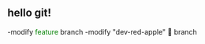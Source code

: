 ## hello git!

-modify <span style="color:green">feature</span> branch
-modify "dev-red-apple" 🍎​ branch
